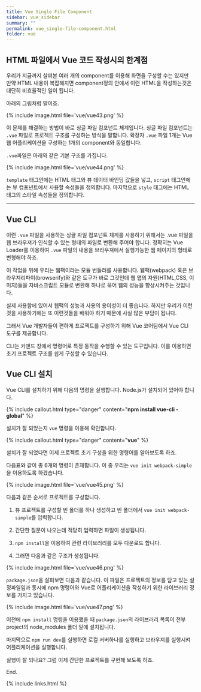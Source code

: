 ```yaml
---
title: Vue Single File Component
sidebar: vue_sidebar
summary: ""
permalink: vue_single-file-component.html
folder: vue
---
```


## HTML 파일에서 Vue 코드 작성시의 한계점

우리가 지금까지 살펴본 여러 개의 component를 이용해 화면을 구성할 수는 있지만 만약 HTML 내용이 복잡해지면
component정의 안에서 이런 HTML을 작성하는것은 대단히 비효율적인 일이 됩니다. 

아래의 그림처럼 말이죠.

{% include image.html
file='vue/vue43.png'
%}

이 문제를 해결하는 방법이 바로 싱글 파일 컴포넌트 체계입니다. 싱글 파일 컴포넌트는 `.vue` 파일로 프로젝트 구조를 구성하는
방식을 말합니다. 확장자 `.vue` 파일 1개는 Vue 웹 어플리케이션을 구성하는 1개의 component와 동일합니다. 

`.vue`파일은 아래와 같은 기본 구조를 가집니다.

{% include image.html
file='vue/vue44.png'
%}

`template` 태그안에는 HTML 태그와 뷰 데이터 바인딩 값들을 넣고, `script` 태그안에는 뷰 컴포넌트에서 사용할 속성들을
정의합니다. 마지막으로 `style` 태그에는 HTML 태그의 스타일 속성들을 정의합니다. 

---

## Vue CLI

이런 `.vue` 파일을 사용하는 싱글 파일 컴포넌트 체계를 사용하기 위해서는 .vue 파일을 웹 브라우져가 인식할 수 있는 형태의 
파일로 변환해 주어야 합니다. 정확히는 Vue Loader를 이용하여 `.vue` 파일의 내용을 브라우져에서 실행가능한 웹 페이지의 
형태로 변형해야 하죠.

이 작업을 위해 우리는 웹팩이라는 모듈 번들러를 사용합니다. 웹팩(webpack) 혹은 브라우져리파이(browserify)와 같은 도구가
바로 그것인데 웹 앱의 자원(HTML,CSS, 이미지)들을 자바스크립트 모듈로 변환해 하나로 묶어 웹의 성능을 향상시켜주는 것입니다.

실제 사용함에 있어서 웹팩의 성능과 사용의 용이성이 더 좋습니다. 하지만 우리가 이런것을 사용하기에는 또 이런것들을 배워야 하기
때문에 사실 많은 부담이 됩니다. 

그래서 Vue 개발자들이 편하게 프로젝트를 구성하기 위해 Vue 코어팀에서 Vue CLI 도구를 제공합니다. 

CLI는 커맨드 창에서 명령어로 특정 동작을 수행할 수 있는 도구입니다. 이를 이용하면 초기 프로젝트 구조를 쉽게 구성할 수 있습니다.

## Vue CLI 설치

Vue CLI를 설치하기 위해 다음의 명령을 실행합니다. Node.js가 설치되어 있어야 합니다.

{% include callout.html
type="danger"
content="**npm install vue-cli -global**"
%}

설치가 잘 되었는지 `vue` 명령을 이용해 확인합니다.

{% include callout.html
type="danger"
content="**vue**"
%}

설치가 잘 되었다면 이제 프로젝트 초기 구성을 위한 명령어를 알아보도록 하죠.

다음표와 같이 총 6개의 명령이 존재합니다. 이 중 우리는 `vue init webpack-simple`을 이용하도록 하겠습니다. 

{% include image.html
file='vue/vue45.png'
%}

다음과 같은 순서로 프로젝트를 구성합니다. 

1. 뷰 프로젝트를 구성할 빈 폴더를 하나 생성하고 빈 폴더에서 `vue init webpack-simple`를 입력합니다.

2. 간단한 질문이 나오는데 적당히 입력하면 파일이 생성됩니다. 

3. `npm install`을 이용하여 관련 라이브러리를 모두 다운로드 합니다. 

4. 그러면 다음과 같은 구조가 생성됩니다.

{% include image.html
file='vue/vue46.png'
%}

`package.json`을 살펴보면 다음과 같습니다. 이 파일은 프로젝트의 정보를 담고 있는 설정파일임과 동시에
npm 명령어와 Vue로 어플리케이션을 작성하기 위한 라이브러리 정보를 가지고 있습니다. 

{% include image.html
file='vue/vue47.png'
%}

이전에 `npm install` 명령을 이용했을 때 `package.json`의 라이브러리 목록이 전부 project의 node_modules 폴더
밑에 설치됩니다. 

마지막으로 `npm run dev`를 실행하면 로컬 서버하나를 실행하고 브라우져를 실행시켜 어플리케이션을 실행합니다. 

실행이 잘 되나요? 그럼 이제 간단한 프로젝트를 구현해 보도록 하죠.



End.

{% include links.html %}
